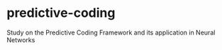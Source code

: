 # predictive-coding
Study on the Predictive Coding Framework and its application in Neural Networks
